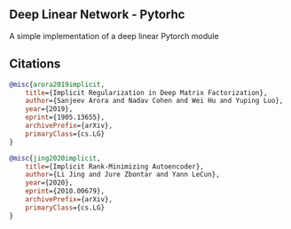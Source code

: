 ## Deep Linear Network - Pytorhc

A simple implementation of a deep linear Pytorch module

## Citations

```bibtex
@misc{arora2019implicit,
    title={Implicit Regularization in Deep Matrix Factorization}, 
    author={Sanjeev Arora and Nadav Cohen and Wei Hu and Yuping Luo},
    year={2019},
    eprint={1905.13655},
    archivePrefix={arXiv},
    primaryClass={cs.LG}
}
```

```bibtex
@misc{jing2020implicit,
    title={Implicit Rank-Minimizing Autoencoder}, 
    author={Li Jing and Jure Zbontar and Yann LeCun},
    year={2020},
    eprint={2010.00679},
    archivePrefix={arXiv},
    primaryClass={cs.LG}
}
```
